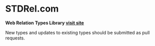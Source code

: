 # STDRel.com

**Web Relation Types Library [visit site](http://stdrel.com)**

New types and updates to existing types should be submitted as pull requests.